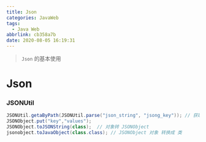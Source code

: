 ```yaml
---
title: Json
categories: JavaWeb
tags:
  - Java Web
abbrlink: cb358a7b
date: 2020-08-05 16:19:31
---
```


> `Json` 的基本使用 

<!-- more -->

# Json

### JSONUtil

```java
JSONUtil.getaByPath(JSONUtil.parse("json_string", "jsong_key")); // 获取 json字符串中的值
JSONObject.put("key","values");
JSONObject.toJSONString(class);  // 对象转 JSONObject
jsonobject.toJavaObject(class.class); // JSONObject 对象 转换成 类
```






​	

